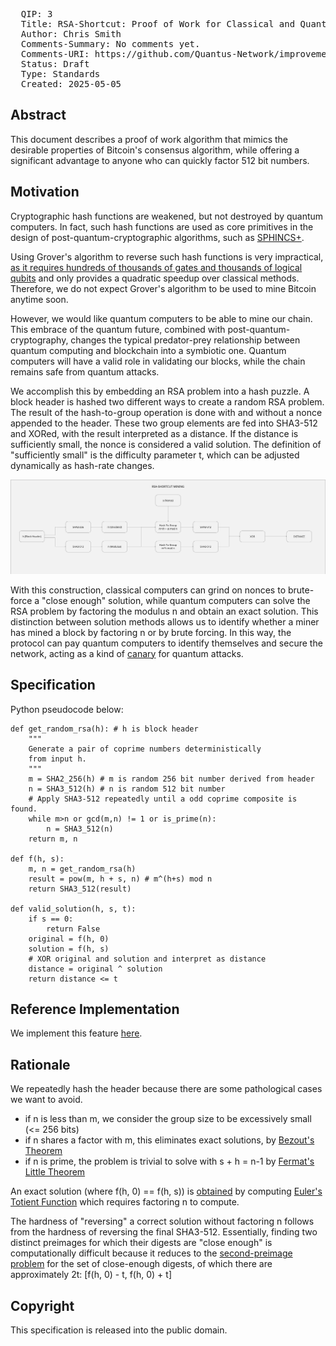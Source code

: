 <pre>
  QIP: 3
  Title: RSA-Shortcut: Proof of Work for Classical and Quantum Miners
  Author: Chris Smith <chris@quantus.com>
  Comments-Summary: No comments yet.
  Comments-URI: https://github.com/Quantus-Network/improvement-proposals/discussions/
  Status: Draft
  Type: Standards
  Created: 2025-05-05
</pre>

## Abstract

This document describes a proof of work algorithm that mimics the desirable properties of Bitcoin's consensus algorithm,
while offering a significant advantage to anyone who can quickly factor 512 bit numbers.

## Motivation

Cryptographic hash functions are weakened, but not destroyed by quantum computers. In fact, such hash functions are used
as core primitives in the design of post-quantum-cryptographic algorithms, such as [SPHINCS+](https://sphincs.org/).

Using Grover's algorithm to reverse such hash functions is very impractical, [as it requires hundreds of thousands of gates and thousands of logical qubits](https://arxiv.org/abs/1603.09383)
and only provides a quadratic speedup over classical methods. Therefore, we do not expect Grover's algorithm to be used to mine Bitcoin anytime soon.

However, we would like quantum computers to be able to mine our chain. This embrace of the quantum future, combined with
post-quantum-cryptography, changes the typical predator-prey relationship between quantum computing and blockchain into
a symbiotic one. Quantum computers will have a valid role in validating our blocks, while the chain remains safe from quantum
attacks.

We accomplish this by embedding an RSA problem into a hash puzzle. A block header is hashed two different ways to create
a random RSA problem. The result of the hash-to-group operation is done with and without a nonce appended to the header.
These two group elements are fed into SHA3-512 and XORed, with the result interpreted as a distance. If the distance is
sufficiently small, the nonce is considered a valid solution. The definition of "sufficiently small" is the difficulty
parameter t, which can be adjusted dynamically as hash-rate changes.

<img src=qip-0003/QIP-0003-1.jpg></img>

With this construction, classical computers can grind on nonces to brute-force a "close enough" solution, while quantum
computers can solve the RSA problem by factoring the modulus n and obtain an exact solution. This distinction between
solution methods allows us to identify whether a miner has mined a block by factoring n or by brute forcing. In this way,
the protocol can pay quantum computers to identify themselves and secure the network, acting as a kind of [canary](https://quantumcanary.org/)
for quantum attacks.

## Specification

Python pseudocode below:

```
def get_random_rsa(h): # h is block header
    """
    Generate a pair of coprime numbers deterministically
    from input h.
    """
    m = SHA2_256(h) # m is random 256 bit number derived from header
    n = SHA3_512(h) # n is random 512 bit number
    # Apply SHA3-512 repeatedly until a odd coprime composite is found.
    while m>n or gcd(m,n) != 1 or is_prime(n):
        n = SHA3_512(n)
    return m, n

def f(h, s):
    m, n = get_random_rsa(h)
    result = pow(m, h + s, n) # m^(h+s) mod n
    return SHA3_512(result)

def valid_solution(h, s, t):
    if s == 0:
        return False
    original = f(h, 0)
    solution = f(h, s)
    # XOR original and solution and interpret as distance
    distance = original ^ solution
    return distance <= t
```


## Reference Implementation

We implement this feature [here](https://github.com/Quantus-Network/backbone/tree/main/pallets/qpow).


## Rationale

We repeatedly hash the header because there are some pathological cases we want to avoid.

- if n is less than m, we consider the group size to be excessively small (<= 256 bits)
- if n shares a factor with m, this eliminates exact solutions, by [Bezout's Theorem](https://mathworld.wolfram.com/BezoutsTheorem.html)
- if n is prime, the problem is trivial to solve with s + h = n-1 by [Fermat's Little Theorem](https://mathworld.wolfram.com/FermatsLittleTheorem.html)

An exact solution (where f(h, 0) == f(h, s)) is [obtained](https://mathworld.wolfram.com/EulersTotientTheorem.html)
by computing [Euler's Totient Function](https://mathworld.wolfram.com/TotientFunction.html) which requires factoring n to compute.

The hardness of "reversing" a correct solution without factoring n follows from the hardness of reversing the final SHA3-512.
Essentially, finding two distinct preimages for which their digests are "close enough" is computationally difficult because it
reduces to the [second-preimage problem](https://en.wikipedia.org/wiki/Preimage_attack) for the set of close-enough digests,
of which there are approximately 2t: \[f(h, 0) - t, f(h, 0) + t\]


## Copyright

This specification is released into the public domain.
